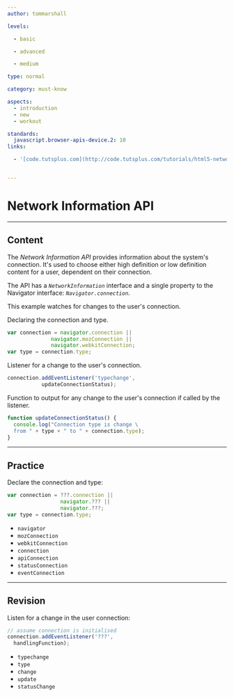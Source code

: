 ```yaml
---
author: tommarshall

levels:

  - basic

  - advanced

  - medium

type: normal

category: must-know

aspects:
  - introduction
  - new
  - workout

standards:
  javascript.browser-apis-device.2: 10
links:

  - '[code.tutsplus.com](http://code.tutsplus.com/tutorials/html5-network-information-api--cms-21598){website}'


---
```


# Network Information API

---
## Content

The *Network Information API* provides information about the system's connection. It's used to choose either high definition or low definition content for a user, dependent on their connection.

The API has a *`NetworkInformation`* interface and a single property to the Navigator interface: *`Navigator.connection`*.

This example watches for changes to the user's connection.

Declaring the connection and type.
```javascript
var connection = navigator.connection ||
              navigator.mozConnection ||
              navigator.webkitConnection;
var type = connection.type;
```
Listener for a change to the user's connection.
```javascript
connection.addEventListener('typechange',
           updateConnectionStatus);
```
Function to output for any change to the user's connection if called by the listener.
```javascript
function updateConnectionStatus() {
  console.log("Connection type is change \
  from " + type + " to " + connection.type);
}
```

---
## Practice

Declare the connection and type:

```javascript
var connection = ???.connection ||
                 navigator.??? ||
                 navigator.???;
var type = connection.type;
```


* `navigator`
* `mozConnection`
* `webkitConnection`
* `connection`
* `apiConnection`
* `statusConnection`
* `eventConnection`

---
## Revision

Listen for a change in the user connection:
```javascript
// assume connection is initialised
connection.addEventListener('???',
  handlingFunction);
```


* `typechange`
* `type`
* `change`
* `update`
* `statusChange`
 
